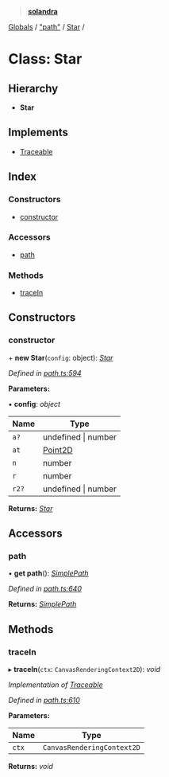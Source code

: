 > **[solandra](../README.md)**

[Globals](../README.md) / ["path"](../modules/_path_.md) / [Star](_path_.star.md) /

# Class: Star

## Hierarchy

* **Star**

## Implements

* [Traceable](../interfaces/_path_.traceable.md)

## Index

### Constructors

* [constructor](_path_.star.md#constructor)

### Accessors

* [path](_path_.star.md#path)

### Methods

* [traceIn](_path_.star.md#tracein)

## Constructors

###  constructor

\+ **new Star**(`config`: object): *[Star](_path_.star.md)*

*Defined in [path.ts:594](https://github.com/jamesporter/solandra/blob/18f919a/src/lib/path.ts#L594)*

**Parameters:**

▪ **config**: *object*

Name | Type |
------ | ------ |
`a?` | undefined \| number |
`at` | [Point2D](../modules/_types_sol_.md#point2d) |
`n` | number |
`r` | number |
`r2?` | undefined \| number |

**Returns:** *[Star](_path_.star.md)*

## Accessors

###  path

• **get path**(): *[SimplePath](_path_.simplepath.md)*

*Defined in [path.ts:640](https://github.com/jamesporter/solandra/blob/18f919a/src/lib/path.ts#L640)*

**Returns:** *[SimplePath](_path_.simplepath.md)*

## Methods

###  traceIn

▸ **traceIn**(`ctx`: `CanvasRenderingContext2D`): *void*

*Implementation of [Traceable](../interfaces/_path_.traceable.md)*

*Defined in [path.ts:610](https://github.com/jamesporter/solandra/blob/18f919a/src/lib/path.ts#L610)*

**Parameters:**

Name | Type |
------ | ------ |
`ctx` | `CanvasRenderingContext2D` |

**Returns:** *void*